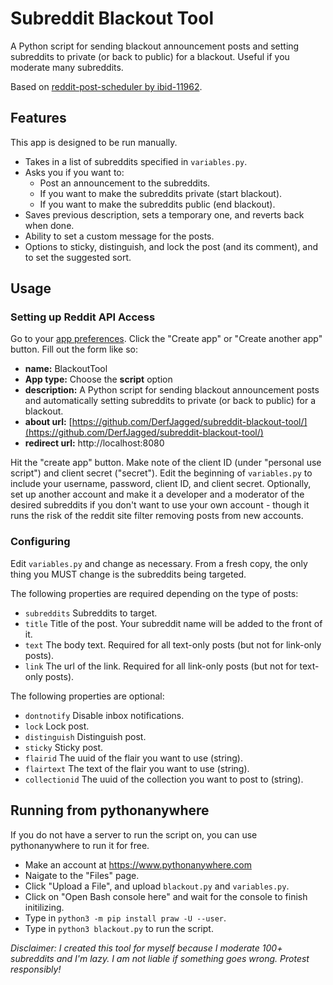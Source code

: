 # Subreddit Blackout Tool
A Python script for sending blackout announcement posts and setting subreddits to private (or back to public) for a blackout. Useful if you moderate many subreddits.

Based on [reddit-post-scheduler by ibid-11962](https://github.com/ibid-11962/reddit-post-scheduler).

## Features
This app is designed to be run manually. 

- Takes in a list of subreddits specified in `variables.py`.
- Asks you if you want to:
    - Post an announcement to the subreddits.
    - If you want to make the subreddits private (start blackout).
    - If you want to make the subreddits public (end blackout).
- Saves previous description, sets a temporary one, and reverts back when done.
- Ability to set a custom message for the posts.
- Options to sticky, distinguish, and lock the post (and its comment), and to set the suggested sort.

## Usage

### Setting up Reddit API Access

Go to your [app preferences](https://www.reddit.com/prefs/apps). Click the "Create app" or "Create another app" button. Fill out the form like so:

- **name:** BlackoutTool
- **App type:** Choose the **script** option
- **description:** A Python script for sending blackout announcement posts and automatically setting subreddits to private (or back to public) for a blackout.
- **about url:** [https://github.com/DerfJagged/subreddit-blackout-tool/](https://github.com/DerfJagged/subreddit-blackout-tool/)
- **redirect url:** http://localhost:8080

Hit the "create app" button. Make note of the client ID (under "personal use script") and client secret ("secret").
Edit the beginning of `variables.py` to include your username, password, client ID, and client secret. Optionally, set up another account and make it a developer and a moderator of the desired subreddits if you don't want to use your own account - though it runs the risk of the reddit site filter removing posts from new accounts.

### Configuring

Edit `variables.py` and change as necessary. From a fresh copy, the only thing you MUST change is the subreddits being targeted.

The following properties are required depending on the type of posts:

- `subreddits` Subreddits to target.
- `title` Title of the post. Your subreddit name will be added to the front of it.
- `text` The body text. Required for all text-only posts (but not for link-only posts).
- `link` The url of the link. Required for all link-only posts (but not for text-only posts).

The following properties are optional:

- `dontnotify` Disable inbox notifications.
- `lock`  Lock post.
- `distinguish` Distinguish post.
- `sticky` Sticky post.
- `flairid` The uuid of the flair you want to use (string).
- `flairtext` The text of the flair you want to use (string).
- `collectionid` The uuid of the collection you want to post to (string).

## Running from pythonanywhere

If you do not have a server to run the script on, you can use pythonanywhere to run it for free.

- Make an account at https://www.pythonanywhere.com
- Naigate to the "Files" page.
- Click "Upload a File", and upload `blackout.py` and `variables.py`.
- Click on "Open Bash console here" and wait for the console to finish initilizing.
- Type in `python3 -m pip install praw -U --user`.
- Type in `python3 blackout.py` to run the script.

*Disclaimer: I created this tool for myself because I moderate 100+ subreddits and I'm lazy. I am not liable if something goes wrong. Protest responsibly!*
